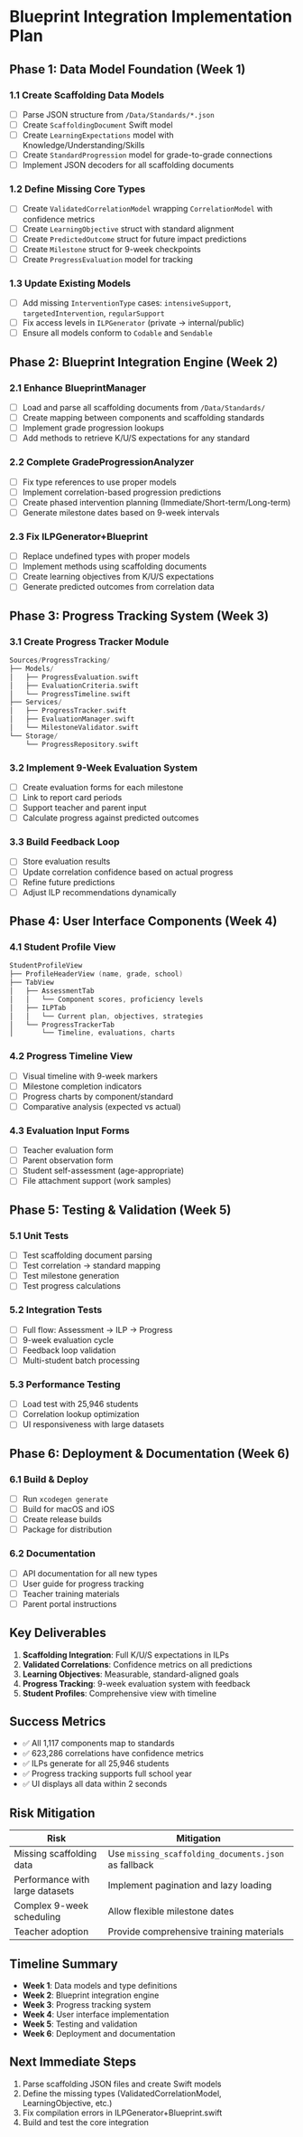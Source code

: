 # Blueprint Integration Implementation Plan

## Phase 1: Data Model Foundation (Week 1)

### 1.1 Create Scaffolding Data Models
- [ ] Parse JSON structure from `/Data/Standards/*.json`
- [ ] Create `ScaffoldingDocument` Swift model
- [ ] Create `LearningExpectations` model with Knowledge/Understanding/Skills
- [ ] Create `StandardProgression` model for grade-to-grade connections
- [ ] Implement JSON decoders for all scaffolding documents

### 1.2 Define Missing Core Types
- [ ] Create `ValidatedCorrelationModel` wrapping `CorrelationModel` with confidence metrics
- [ ] Create `LearningObjective` struct with standard alignment
- [ ] Create `PredictedOutcome` struct for future impact predictions
- [ ] Create `Milestone` struct for 9-week checkpoints
- [ ] Create `ProgressEvaluation` model for tracking

### 1.3 Update Existing Models
- [ ] Add missing `InterventionType` cases: `intensiveSupport`, `targetedIntervention`, `regularSupport`
- [ ] Fix access levels in `ILPGenerator` (private → internal/public)
- [ ] Ensure all models conform to `Codable` and `Sendable`

## Phase 2: Blueprint Integration Engine (Week 2)

### 2.1 Enhance BlueprintManager
- [ ] Load and parse all scaffolding documents from `/Data/Standards/`
- [ ] Create mapping between components and scaffolding standards
- [ ] Implement grade progression lookups
- [ ] Add methods to retrieve K/U/S expectations for any standard

### 2.2 Complete GradeProgressionAnalyzer
- [ ] Fix type references to use proper models
- [ ] Implement correlation-based progression predictions
- [ ] Create phased intervention planning (Immediate/Short-term/Long-term)
- [ ] Generate milestone dates based on 9-week intervals

### 2.3 Fix ILPGenerator+Blueprint
- [ ] Replace undefined types with proper models
- [ ] Implement methods using scaffolding documents
- [ ] Create learning objectives from K/U/S expectations
- [ ] Generate predicted outcomes from correlation data

## Phase 3: Progress Tracking System (Week 3)

### 3.1 Create Progress Tracker Module
```swift
Sources/ProgressTracking/
├── Models/
│   ├── ProgressEvaluation.swift
│   ├── EvaluationCriteria.swift
│   └── ProgressTimeline.swift
├── Services/
│   ├── ProgressTracker.swift
│   ├── EvaluationManager.swift
│   └── MilestoneValidator.swift
└── Storage/
    └── ProgressRepository.swift
```

### 3.2 Implement 9-Week Evaluation System
- [ ] Create evaluation forms for each milestone
- [ ] Link to report card periods
- [ ] Support teacher and parent input
- [ ] Calculate progress against predicted outcomes

### 3.3 Build Feedback Loop
- [ ] Store evaluation results
- [ ] Update correlation confidence based on actual progress
- [ ] Refine future predictions
- [ ] Adjust ILP recommendations dynamically

## Phase 4: User Interface Components (Week 4)

### 4.1 Student Profile View
```swift
StudentProfileView
├── ProfileHeaderView (name, grade, school)
├── TabView
│   ├── AssessmentTab
│   │   └── Component scores, proficiency levels
│   ├── ILPTab
│   │   └── Current plan, objectives, strategies
│   └── ProgressTrackerTab
│       └── Timeline, evaluations, charts
```

### 4.2 Progress Timeline View
- [ ] Visual timeline with 9-week markers
- [ ] Milestone completion indicators
- [ ] Progress charts by component/standard
- [ ] Comparative analysis (expected vs actual)

### 4.3 Evaluation Input Forms
- [ ] Teacher evaluation form
- [ ] Parent observation form
- [ ] Student self-assessment (age-appropriate)
- [ ] File attachment support (work samples)

## Phase 5: Testing & Validation (Week 5)

### 5.1 Unit Tests
- [ ] Test scaffolding document parsing
- [ ] Test correlation → standard mapping
- [ ] Test milestone generation
- [ ] Test progress calculations

### 5.2 Integration Tests
- [ ] Full flow: Assessment → ILP → Progress
- [ ] 9-week evaluation cycle
- [ ] Feedback loop validation
- [ ] Multi-student batch processing

### 5.3 Performance Testing
- [ ] Load test with 25,946 students
- [ ] Correlation lookup optimization
- [ ] UI responsiveness with large datasets

## Phase 6: Deployment & Documentation (Week 6)

### 6.1 Build & Deploy
- [ ] Run `xcodegen generate`
- [ ] Build for macOS and iOS
- [ ] Create release builds
- [ ] Package for distribution

### 6.2 Documentation
- [ ] API documentation for all new types
- [ ] User guide for progress tracking
- [ ] Teacher training materials
- [ ] Parent portal instructions

## Key Deliverables

1. **Scaffolding Integration**: Full K/U/S expectations in ILPs
2. **Validated Correlations**: Confidence metrics on all predictions  
3. **Learning Objectives**: Measurable, standard-aligned goals
4. **Progress Tracking**: 9-week evaluation system with feedback
5. **Student Profiles**: Comprehensive view with timeline

## Success Metrics

- ✅ All 1,117 components map to standards
- ✅ 623,286 correlations have confidence metrics
- ✅ ILPs generate for all 25,946 students
- ✅ Progress tracking supports full school year
- ✅ UI displays all data within 2 seconds

## Risk Mitigation

| Risk | Mitigation |
|------|------------|
| Missing scaffolding data | Use `missing_scaffolding_documents.json` as fallback |
| Performance with large datasets | Implement pagination and lazy loading |
| Complex 9-week scheduling | Allow flexible milestone dates |
| Teacher adoption | Provide comprehensive training materials |

## Timeline Summary

- **Week 1**: Data models and type definitions
- **Week 2**: Blueprint integration engine
- **Week 3**: Progress tracking system
- **Week 4**: User interface implementation
- **Week 5**: Testing and validation
- **Week 6**: Deployment and documentation

## Next Immediate Steps

1. Parse scaffolding JSON files and create Swift models
2. Define the missing types (ValidatedCorrelationModel, LearningObjective, etc.)
3. Fix compilation errors in ILPGenerator+Blueprint.swift
4. Build and test the core integration